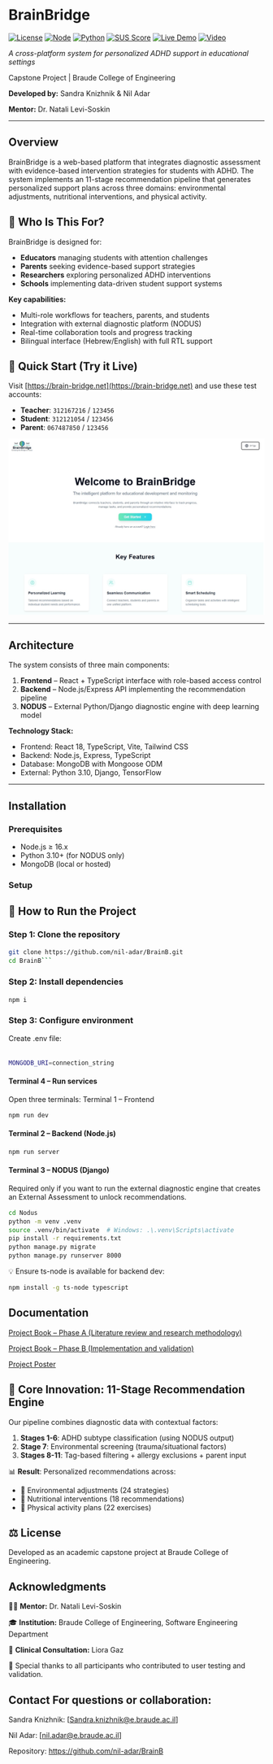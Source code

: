 # BrainBridge
[![License](https://img.shields.io/badge/license-MIT-blue.svg)](LICENSE)
[![Node](https://img.shields.io/badge/node-%3E%3D16-green.svg)](https://nodejs.org)
[![Python](https://img.shields.io/badge/python-3.10%2B-blue.svg)](https://python.org)
[![SUS Score](https://img.shields.io/badge/SUS%20Score-83.75%2F100-brightgreen.svg)](docs/usability-study.pdf)
[![Live Demo](https://img.shields.io/badge/demo-brain--bridge.net-blue)](https://brain-bridge.net/)
[![Video](https://img.shields.io/badge/video-demo-red)](https://youtu.be/3yylb_jKSqg)

*A cross-platform system for personalized ADHD support in educational settings*

Capstone Project | Braude College of Engineering 

**Developed by:** Sandra Knizhnik & Nil Adar

**Mentor:** Dr. Natali Levi-Soskin

---

## Overview

BrainBridge is a web-based platform that integrates diagnostic assessment with evidence-based intervention strategies for students with ADHD. The system implements an 11-stage recommendation pipeline that generates personalized support plans across three domains: environmental adjustments, nutritional interventions, and physical activity.

## 🎯 Who Is This For?

BrainBridge is designed for:
- **Educators** managing students with attention challenges
- **Parents** seeking evidence-based support strategies
- **Researchers** exploring personalized ADHD interventions
- **Schools** implementing data-driven student support systems

  
**Key capabilities:**
- Multi-role workflows for teachers, parents, and students
- Integration with external diagnostic platform (NODUS)
- Real-time collaboration tools and progress tracking
- Bilingual interface (Hebrew/English) with full RTL support

## 🚀 Quick Start (Try it Live)
Visit [https://brain-bridge.net](https://brain-bridge.net) and use these test accounts:
- **Teacher**: `312167216` / `123456`
- **Student**: `312121054` / `123456`
- **Parent**: `067487850` / `123456`

![Landing Page](LANDING_PAGE.jpg)

---

## Architecture

The system consists of three main components:

1. **Frontend** – React + TypeScript interface with role-based access control
2. **Backend** – Node.js/Express API implementing the recommendation pipeline
3. **NODUS** – External Python/Django diagnostic engine with deep learning model

**Technology Stack:**
- Frontend: React 18, TypeScript, Vite, Tailwind CSS
- Backend: Node.js, Express, TypeScript
- Database: MongoDB with Mongoose ODM
- External: Python 3.10, Django, TensorFlow

---

## Installation

### Prerequisites
- Node.js ≥ 16.x
- Python 3.10+ (for NODUS only)
- MongoDB (local or hosted)

### Setup

## 🚀 How to Run the Project

### Step 1: Clone the repository
```bash
git clone https://github.com/nil-adar/BrainB.git
cd BrainB```
```

### Step 2: Install dependencies
```bash
npm i
```

### Step 3: Configure environment
Create .env file:
```bash

MONGODB_URI=connection_string

```

#### Terminal 4 – Run services
Open three terminals:
Terminal 1 – Frontend
```bash
npm run dev
```

#### Terminal 2 – Backend (Node.js)
```bash
npm run server
```

#### Terminal 3 – NODUS (Django) 
Required only if you want to run the external diagnostic engine that creates an External Assessment to unlock recommendations.
```bash
cd Nodus
python -m venv .venv
source .venv/bin/activate  # Windows: .\.venv\Scripts\activate
pip install -r requirements.txt
python manage.py migrate
python manage.py runserver 8000
```

💡 Ensure ts-node is available for backend dev:
```bash
npm install -g ts-node typescript
```

## **Documentation**
[Project Book – Phase A (Literature review and research methodology)](./project_book_Managing_Attention_Difficulties_phaseA.pdf)

[Project Book – Phase B (Implementation and validation)](./Capstone_Project-PhaseB_BrainBridge.pdf)

[Project Poster](./final_poster.pdf)




## 🧠 Core Innovation: 11-Stage Recommendation Engine

Our pipeline combines diagnostic data with contextual factors:

1. **Stages 1-6**: ADHD subtype classification (using NODUS output)
2. **Stage 7**: Environmental screening (trauma/situational factors)
3. **Stages 8-11**: Tag-based filtering + allergy exclusions + parent input

📊 **Result**: Personalized recommendations across:
- 🏫 Environmental adjustments (24 strategies)
- 🥗 Nutritional interventions (18 recommendations)
- 🏃 Physical activity plans (22 exercises)



## ⚖️ License
Developed as an academic capstone project at Braude College of Engineering.

## Acknowledgments

👨‍🏫 **Mentor:** Dr. Natali Levi-Soskin

🎓 **Institution:** Braude College of Engineering, Software Engineering Department

🧪 **Clinical Consultation:** Liora Gaz

🤝 Special thanks to all participants who contributed to user testing and validation.


## **Contact For questions or collaboration:**

Sandra Knizhnik: [Sandra.knizhnik@e.braude.ac.il]

Nil Adar: [nil.adar@e.braude.ac.il]

Repository: https://github.com/nil-adar/BrainB

